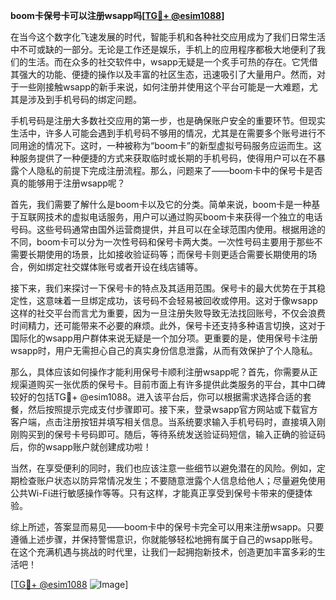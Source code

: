 **boom卡保号卡可以注册wsapp吗[[TG💪+ @esim1088](https://t.me/s/esim1088)]**

在当今这个数字化飞速发展的时代，智能手机和各种社交应用成为了我们日常生活中不可或缺的一部分。无论是工作还是娱乐，手机上的应用程序都极大地便利了我们的生活。而在众多的社交软件中，wsapp无疑是一个炙手可热的存在。它凭借其强大的功能、便捷的操作以及丰富的社区生态，迅速吸引了大量用户。然而，对于一些刚接触wsapp的新手来说，如何注册并使用这个平台可能是一大难题，尤其是涉及到手机号码的绑定问题。

手机号码是注册大多数社交应用的第一步，也是确保账户安全的重要环节。但现实生活中，许多人可能会遇到手机号码不够用的情况，尤其是在需要多个账号进行不同用途的情况下。这时，一种被称为“boom卡”的新型虚拟号码服务应运而生。这种服务提供了一种便捷的方式来获取临时或长期的手机号码，使得用户可以在不暴露个人隐私的前提下完成注册流程。那么，问题来了——boom卡中的保号卡是否真的能够用于注册wsapp呢？

首先，我们需要了解什么是boom卡以及它的分类。简单来说，boom卡是一种基于互联网技术的虚拟电话服务，用户可以通过购买boom卡来获得一个独立的电话号码。这些号码通常由国外运营商提供，并且可以在全球范围内使用。根据用途的不同，boom卡可以分为一次性号码和保号卡两大类。一次性号码主要用于那些不需要长期使用的场景，比如接收验证码等；而保号卡则更适合需要长期使用的场合，例如绑定社交媒体账号或者开设在线店铺等。

接下来，我们来探讨一下保号卡的特点及其适用范围。保号卡的最大优势在于其稳定性，这意味着一旦绑定成功，该号码不会轻易被回收或停用。这对于像wsapp这样的社交平台而言尤为重要，因为一旦注册失败导致无法找回账号，不仅会浪费时间精力，还可能带来不必要的麻烦。此外，保号卡还支持多种语言切换，这对于国际化的wsapp用户群体来说无疑是一个加分项。更重要的是，使用保号卡注册wsapp时，用户无需担心自己的真实身份信息泄露，从而有效保护了个人隐私。

那么，具体应该如何操作才能利用保号卡顺利注册wsapp呢？首先，你需要从正规渠道购买一张优质的保号卡。目前市面上有许多提供此类服务的平台，其中口碑较好的包括TG💪+ @esim1088。进入该平台后，你可以根据需求选择合适的套餐，然后按照提示完成支付步骤即可。接下来，登录wsapp官方网站或下载官方客户端，点击注册按钮并填写相关信息。当系统要求输入手机号码时，直接填入刚刚购买到的保号卡号码即可。随后，等待系统发送验证码短信，输入正确的验证码后，你的wsapp账户就创建成功啦！

当然，在享受便利的同时，我们也应该注意一些细节以避免潜在的风险。例如，定期检查账户状态以防异常情况发生；不要随意泄露个人信息给他人；尽量避免使用公共Wi-Fi进行敏感操作等等。只有这样，才能真正享受到保号卡带来的便捷体验。

综上所述，答案显而易见——boom卡中的保号卡完全可以用来注册wsapp。只要遵循上述步骤，并保持警惕意识，你就能够轻松地拥有属于自己的wsapp账号。在这个充满机遇与挑战的时代里，让我们一起拥抱新技术，创造更加丰富多彩的生活吧！

[[TG💪+ @esim1088](https://t.me/s/esim1088) ![Image](https://i.postimg.cc/4NQfJmqS/Snipaste-2025-05-13-00-14-12.png)]